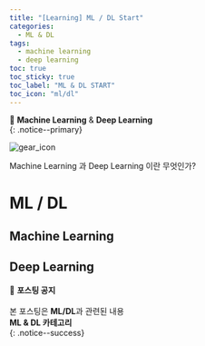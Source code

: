 ```yaml
---
title: "[Learning] ML / DL Start"
categories:
  - ML & DL
tags:
  - machine learning
  - deep learning
toc: true
toc_sticky: true
toc_label: "ML & DL START"
toc_icon: "ml/dl"
---
```


📌 **Machine Learning** & **Deep Learning**<br>
{: .notice--primary}

![gear_icon](https://user-images.githubusercontent.com/76204590/136056060-d7b5a063-278f-4e7f-bb59-3c3dc28ed8b2.png)


Machine Learning 과 Deep Learning 이란 무엇인가?<br>


# ML / DL

## Machine Learning

## Deep Learning

🔔 **포스팅 공지** <br><br>
본 포스팅은 **ML/DL**과 관련된 내용<br>
**ML & DL 카테고리**<br>
{: .notice--success}